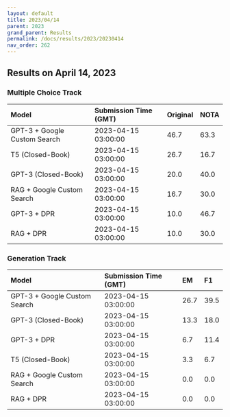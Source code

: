 ```yaml
---
layout: default
title: 2023/04/14
parent: 2023
grand_parent: Results
permalink: /docs/results/2023/20230414
nav_order: 262
---
```


## Results on April 14, 2023

### Multiple Choice Track

| Model        | Submission Time (GMT) | Original | NOTA | 
|:-------------|:---------|:---------|:-----|
|GPT-3 + Google Custom Search|2023-04-15 03:00:00|46.7|63.3|
|T5 (Closed-Book)|2023-04-15 03:00:00|26.7|16.7|
|GPT-3 (Closed-Book)|2023-04-15 03:00:00|20.0|40.0|
|RAG + Google Custom Search|2023-04-15 03:00:00|16.7|30.0|
|GPT-3 + DPR|2023-04-15 03:00:00|10.0|46.7|
|RAG + DPR|2023-04-15 03:00:00|10.0|30.0|



### Generation Track

| Model        | Submission Time (GMT) | EM | F1 | 
|:-------------|:---------|:---------|:-----|
|GPT-3 + Google Custom Search|2023-04-15 03:00:00|26.7|39.5|
|GPT-3 (Closed-Book)|2023-04-15 03:00:00|13.3|18.0|
|GPT-3 + DPR|2023-04-15 03:00:00|6.7|11.4|
|T5 (Closed-Book)|2023-04-15 03:00:00|3.3|6.7|
|RAG + Google Custom Search|2023-04-15 03:00:00|0.0|0.0|
|RAG + DPR|2023-04-15 03:00:00|0.0|0.0|

